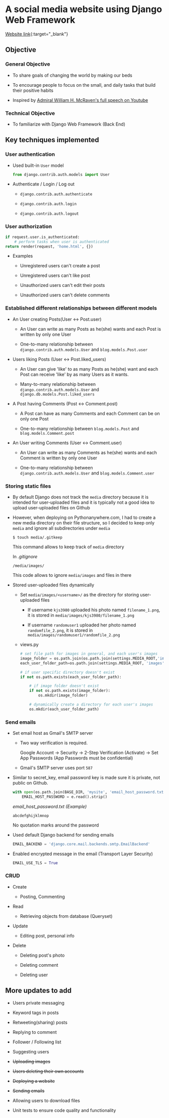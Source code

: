 # A social media website using Django Web Framework

[Website link](http://kjs3980.pythonanywhere.com){:target="_blank"}

## Objective

### General Objective

- To share goals of changing the world by making our beds

- To encourage people to focus on the small, and daily tasks that build their positive habits

- Inspired by [Admiral William H. McRaven's full speech on Youtube](https://youtu.be/pxBQLFLei70)

### Technical Objective

- To familiarize with Django Web Framework (Back End)

## Key techniques implemented

### User authentication
 
- Used built-in `User` model
    
    ```py
    from django.contrib.auth.models import User
    ```

- Authenticate / Login / Log out

    - `django.contrib.auth.authenticate`

    - `django.contrib.auth.login`

    - `django.contrib.auth.logout`

### User authorization

```py
if request.user.is_authenticated:
    # perform tasks when user is authenticated
return render(request, 'home.html', {})
```

- Examples

    - Unregistered users can't create a post

    - Unregistered users can't like post

    - Unauthorized users can't edit their posts

    - Unauthorized users can't delete comments

### Established different relationships between different models

- An User creating Posts(User <-> Post.user)

    - An User can write as many Posts as he(she) wants and each Post is written by only one User

    - One-to-many relationship between `django.contrib.auth.models.User` and `blog.models.Post.user`


- Users liking Posts (User <-> Post.liked_users)

    - An User can give 'like' to as many Posts as he(she) want and each Post can receive 'like' by as many Users as it wants.

    - Many-to-many relationship between `django.contrib.auth.models.User` and `django.db.models.Post.liked_users`

- A Post having Comments (Post <-> Comment.post)

    - A Post can have as many Comments and each Comment can be on only one Post

    - One-to-many relationship between `blog.models.Post` and `blog.models.Comment.post`

- An User writing Comments (User <-> Comment.user)

    - An User can write as many Comments as he(she) wants and each Comment is written by only one User

    - One-to-many relationship between `django.contrib.auth.models.User` and `blog.models.Comment.user`

### Storing static files

- By default Django does not track the `media` directory because it is intended for user-uploaded files and it is typically not a good idea to upload user-uploaded files on Github

- However, when deploying on Pythonanywhere.com, I had to create a new media directory on their file structure, so I decided to keep only `media` and ignore all subdirectories under `media`


    ```
    $ touch media/.gitkeep
    ```

    This command allows to keep track of `media` directory

    In <em>.gitignore</em>
    
    ```
    /media/images/
    ```

    This code allows to ignore `media/images` and files in there

- Stored user-uploaded files dynamically

    - Set `media/images/<username>/` as the directory for storing user-uploaded files

        - If username `kjs3980` uploaded his photo named `filename_1.png`, it is stored in `media/images/kjs3980/filename_1.png`

        - If username `randomuser1` uploaded her photo named `randomfile_2.png`, it is stored in `media/images/randomuser1/randomfile_2.png`

    - views.py

        ```py
        # set file path for images in general, and each user's images
        image_folder = os.path.join(os.path.join(settings.MEDIA_ROOT,'images'))
        each_user_folder_path=os.path.join(settings.MEDIA_ROOT, 'images', user.username)

        # if user specific directory doesn't exist
        if not os.path.exists(each_user_folder_path):

            # if image folder doesn't exist
            if not os.path.exists(image_folder):
                os.mkdir(image_folder)

            # dynamically create a directory for each user's images 
            os.mkdir(each_user_folder_path)
        ```

### Send emails

- Set email host as Gmail's SMTP server

    - Two way verification is required.

        Google Account -> Security -> 2-Step Verification (Activate) -> Set App Passwords (App Passwords must be confidential)
    
    - Gmail's SMTP server uses port `587`

- Similar to secret_key, email password key is made sure it is private, not public on Github.

    ```py
    with open(os.path.join(BASE_DIR, 'mysite', 'email_host_password.txt')) as e:
        EMAIL_HOST_PASSWORD = e.read().strip()
    ```

    <em>email_host_password.txt (Example)</em>

    ```
    abcdefghijklmnop
    ```

    No quotation marks around the password

- Used default Django backend for sending emails

    ```py
    EMAIL_BACKEND = 'django.core.mail.backends.smtp.EmailBackend'
    ``` 

- Enabled encrypted message in the email (Transport Layer Security)

    ```py
    EMAIL_USE_TLS = True
    ```

### CRUD

- Create
    
    - Posting, Commenting

- Read

    - Retrieving objects from database (Queryset)

- Update

    - Editing post, personal info

- Delete

    - Deleting post's photo

    - Deleting comment

    - Deleting user

## More updates to add

- Users private messaging

- Keyword tags in posts

- Retweeting(sharing) posts

- Replying to comment

- Follower / Following list

- Suggesting users

- ~~Uploading images~~

- ~~Users deleting their own accounts~~

- ~~Deploying a website~~

- ~~Sending emails~~

- Allowing users to download files

- Unit tests to ensure code quality and functionality
